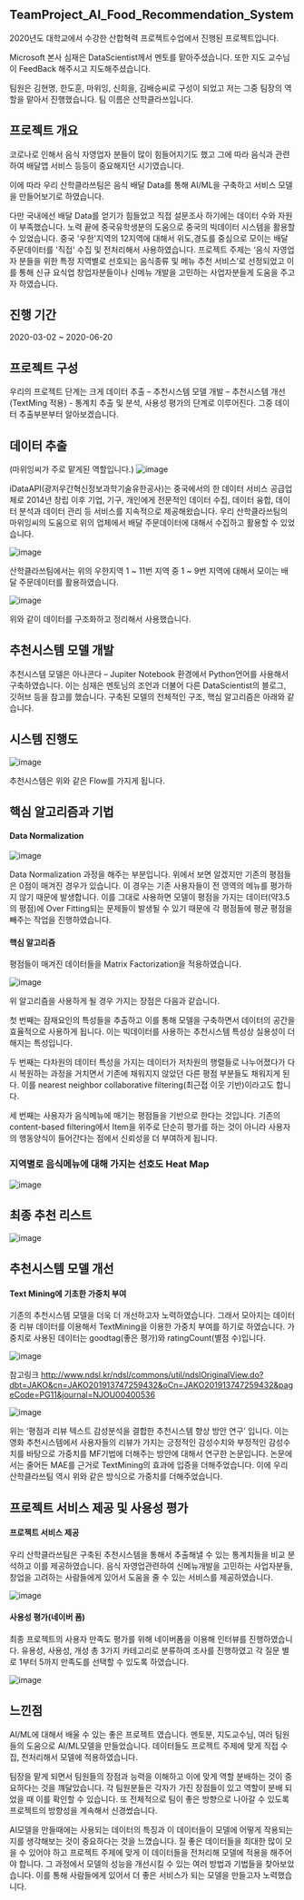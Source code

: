 ## TeamProject_AI_Food_Recommendation_System

2020년도 대학교에서 수강한 산합혁력 프로젝트수업에서 진행된 프로젝트입니다.

Microsoft 본사 심재은 DataScientist께서 멘토를 맡아주셨습니다. 또한 지도 교수님이 FeedBack 해주시고 지도해주셨습니다.

팀원은 김현명, 한도훈, 마위잉, 신희을, 김배승씨로 구성이 되었고 저는 그중 팀장의 역할을 맡아서 진행했습니다. 팀 이름은 산학클라쓰입니다.


## 프로젝트 개요

  코로나로 인해서 음식 자영업자 분들이 많이 힘들어지기도 했고 그에 따라 음식과 관련하여 배달앱 서비스 등등이 중요해지던 시기였습니다.
  
 이에 따라 우리 산학클라쓰팀은 음식 배달 Data를 통해 AI/ML을 구축하고 서비스 모델을 만들어보기로 하였습니다.
 
 다만 국내에선 배달 Data를 얻기가 힘들었고 직접 설문조사 하기에는 데이터 수와 자원이 부족했습니다. 노력 끝에 중국유학생분의 도움으로 중국의 빅데이터 시스템을 활용할 수 있었습니다. 중국 '우한'지역의 12지역에 대해서 위도,경도를 중심으로 모이는 배달 주문데이터를 '직접' 수집 및 전처리해서 사용하였습니다. 프로젝트 주제는 ‘음식 자영업자 분들을 위한 특정 지역별로 선호되는 음식종류 및 메뉴 추천 서비스’로 선정되었고 이를 통해 신규 요식업 창업자분들이나 신메뉴 개발을 고민하는 사업자분들게 도움을 주고자 하였습니다.


## 진행 기간
2020-03-02 ~ 2020-06-20


## 프로젝트 구성

 우리의 프로젝트 단계는 크게 데이터 추출 – 추천시스템 모델 개발 – 추천시스템 개선(TextMing 적용) - 통계치 추출 및 분석, 사용성 평가의 단계로 이루어진다.
그중 데이터 추출부분부터 알아보겠습니다.

## 데이터 추출
(마위잉씨가 주로 맡게된 역할입니다.)
![image](https://user-images.githubusercontent.com/44837403/115152128-d1d1bc80-a0aa-11eb-858d-6159df836203.png)

iDataAPI(광저우간혁신정보과학기술유한공사)는 중국에서의 한 데이터 서비스 공급업체로 2014년 창립 이후 기업, 기구, 개인에게 전문적인 데이터 수집, 데이터 융합, 데이터 분석과 데이터 관리 등 서비스를 지속적으로 제공해왔습니다. 우리 산학클라쓰팀의 마위잉씨의 도움으로 위의 업체에서 배달 주문데이터에 대해서 수집하고 활용할 수 있었습니다.

 ![image](https://user-images.githubusercontent.com/44837403/120885843-fadfe980-c625-11eb-867e-6a8e50857d6c.png)

 산학클라쓰팀에서는 위의 우한지역 1 ~ 11번 지역 중 1 ~ 9번 지역에 대해서 모이는 배달 주문데이터를 활용하였습니다. 

![image](https://user-images.githubusercontent.com/44837403/115152381-cf239700-a0ab-11eb-88a5-b8a962dbb7d0.png)


위와 같이 데이터를 구조화하고 정리해서 사용했습니다.

## 추천시스템 모델 개발

 추천시스템 모델은 아나콘다 – Jupiter Notebook 환경에서 Python언어를 사용해서 구축하였습니다. 이는 심재은 멘토님의 조언과 더불어 다른 DataScientist의 블로그, 깃허브 등을 참고를 했습니다. 구축된 모델의 전체적인 구조, 핵심 알고리즘은 아래와 같습니다. 


## 시스템 진행도

![image](https://user-images.githubusercontent.com/44837403/121030985-edbd2900-c7e4-11eb-9096-1f9d5ac6229c.png)

추천시스템은 위와 같은 Flow를 가지게 됩니다.


## 핵심 알고리즘과 기법

#### Data Normalization
![image](https://user-images.githubusercontent.com/44837403/121035624-062f4280-c7e9-11eb-9013-792b224e7b69.png)


Data Normalization 과정을 해주는 부분입니다. 위에서 보면 알겠지만 기존의 평점들은 0점이 매겨진 경우가 있습니다. 이 경우는 기존 사용자들이 전 영역의 메뉴를 평가하지 않기 때문에 발생합니다. 이를 그대로 사용하면 모델이 평점을 가지는 데이터(약3.5의 평점)에 Over Fitting되는 문제들이 발생될 수 있기 때문에 각 평점들에 평균 평점을 빼주는 작업을 진행하였습니다.


#### 핵심 알고리즘

평점들이 매겨진 데이터들을 Matrix Factorization을 적용하였습니다.

![image](https://user-images.githubusercontent.com/44837403/121035712-1d6e3000-c7e9-11eb-88d0-cc50675d0799.png)

 위 알고리즘을 사용하게 될 경우 가지는 장점은 다음과 같습니다.
 
 첫 번째는 잠재요인의 특성들을 추출하고 이를 통해 모델을 구축하면서 데이터의 공간을 효율적으로 사용하게 됩니다. 이는 빅데이터를 사용하는 추천시스템 특성상 실용성이 더해지는 특성입니다.
 
 두 번째는 다차원의 데이터 특성을 가지는 데이터가 저차원의 행렬들로 나누어졌다가 다시 복원하는 과정을 거치면서 기존에 채워지지 않았던 다른 평점 부분들도 채워지게 된다. 이를 nearest neighbor collaborative filtering(최근접 이웃 기반)이라고도 합니다.
 
 세 번째는 사용자가 음식메뉴에 매기는 평점들을 기반으로 한다는 것입니다. 
기존의 content-based filtering에서 Item을 위주로 단순히 평가를 하는 것이 아니라 사용자의 행동양식이 들어간다는 점에서 신뢰성을 더 부여하게 됩니다.


### 지역별로 음식메뉴에 대해 가지는 선호도 Heat Map

![image](https://user-images.githubusercontent.com/44837403/115152557-8b7d5d00-a0ac-11eb-92c2-52cf7cdf6a6a.png)


## 최종 추천 리스트
![image](https://user-images.githubusercontent.com/44837403/115152578-a18b1d80-a0ac-11eb-8f5f-b2d8796a14cd.png)


## 추천시스템 모델 개선

#### Text Mining에 기초한 가중치 부여

 기존의 추천시스템 모델을 더욱 더 개선하고자 노력하였습니다. 그래서 모아지는 데이터 중 리뷰 데이터를 이용해서 TextMining을 이용한 가중치 부여를 하기로 하였습니다.
가중치로 사용된 데이터는 goodtag(좋은 평가)와 ratingCount(별점 수)입니다.

![image](https://user-images.githubusercontent.com/44837403/115152725-3beb6100-a0ad-11eb-9b7b-54c9d2e6ae2f.png)


참고링크
http://www.ndsl.kr/ndsl/commons/util/ndslOriginalView.do?dbt=JAKO&cn=JAKO201913747259432&oCn=JAKO201913747259432&pageCode=PG11&journal=NJOU00400536

![image](https://user-images.githubusercontent.com/44837403/115152730-43ab0580-a0ad-11eb-9cf8-049c3bf47a48.png)


 위는 ‘평점과 리뷰 텍스트 감성분석을 결합한 추천시스템 향상 방안 연구’ 입니다. 이는 영화 추천시스템에서 사용자들의 리뷰가 가지는 긍정적인 감성수치와 부정적인 감성수치를 바탕으로 가중치를 MF기법에 더해주는 방안에 대해서 연구한 논문입니다. 논문에서는 줄어든 MAE를 근거로 TextMining의 효과에 입증을 더해주었습니다. 이에 우리 산학클라쓰팀 역시 위와 같은 방식으로 가중치를 더해주었습니다.


## 프로젝트 서비스 제공 및 사용성 평가

#### 프로젝트 서비스 제공

 우리 산학클라쓰팀은 구축된 추천시스템을 통해서 추출해낼 수 있는 통계치들을 비교 분석하고 이를 제공하였습니다. 음식 자영업관련하여 신메뉴개발을 고민하는 사업자분들, 창업을 고려하는 사람들에게 있어서 도움을 줄 수 있는 서비스를 제공하였습니다.
 
![image](https://user-images.githubusercontent.com/44837403/115152841-da77c200-a0ad-11eb-8bd5-6e699939683e.png)


#### 사용성 평가(네이버 폼)

최종 프로젝트의 사용자 만족도 평가를 위해 네이버폼을 이용해 인터뷰를 진행하였습니다. 유용성, 사용성, 개성 총 3가지 카테고리로 분류하여 조사를 진행하였고 각 질문 별로 1부터 5까지 만족도를 선택할 수 있도록 하였습니다. 

![image](https://user-images.githubusercontent.com/44837403/115152953-6ab60700-a0ae-11eb-9980-e67b1ec359e9.png)



## 느낀점

 AI/ML에 대해서 배울 수 있는 좋은 프로젝트 였습니다. 멘토분, 지도교수님, 여러 팀원들의 도움으로 AI/ML모델을 만들었습니다.
 데이터들도 프로젝트 주제에 맞게 직접 수집, 전처리해서 모델에 적용하였습니다.

팀장을 맡게 되면서 팀원들의 장점과 능력을 이해하고 이에 맞게 역할 분배하는 것이 중요하다는 것을 꺠달았습니다. 각 팀원분들은 각자가 가진 장점들이 있고 역할이 분배 되었을 때 이를 확인할 수 있습니다. 또 전체적으로 팀이 좋은 방향으로 나아갈 수 있도록 프로젝트의 방향성을 계속해서 신경썼습니다.

  AI모델을 만들때에는 사용되는 데이터의 특징과 이 데이터들이 모델에 어떻게 작용되는지를 생각해보는 것이 중요하다는 것을 느꼈습니다. 질 좋은 데이터들을 최대한 많이 모을 수 있어야 하고 프로젝트 주제에 맞게 이 데이터들을 전처리해 모델에 적용을 해주어야 합니다. 그 과정에서 모델의 성능을 개선시킬 수 있는 여러 방법과 기법들을 찾아보았습니다. 이를 통해 사람들에게 있어서 더 좋은 서비스가 되는 모델을 만들고자 노력했습니다.







